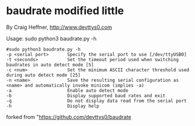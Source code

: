 # baudrate modified little

By Craig Heffner, http://www.devttys0.com

Usage: sudo python3 baudrate.py -h

	#sudo python3 baudrate.py -h
	-p <serial port>       Specify the serial port to use [/dev/ttyUSB0]
	-t <seconds>           Set the timeout period used when switching baudrates in auto detect mode [5]
	-c <num>               Set the minimum ASCII character threshold used during auto detect mode [25]
	-n <name>              Save the resulting serial configuration as <name> and automatically invoke minicom (implies -a)
	-a                     Enable auto detect mode
	-b                     Display supported baud rates and exit
	-q                     Do not display data read from the serial port
	-h                     Display help
	

forked from "https://github.com/devttys0/baudrate
